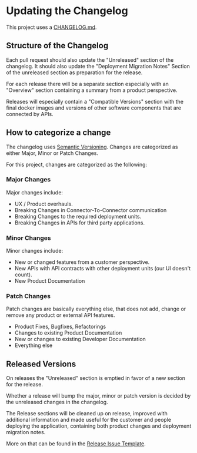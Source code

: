 Updating the Changelog
======================

This project uses a [CHANGELOG.md](../../CHANGELOG.md).

## Structure of the Changelog

Each pull request should also update the "Unreleased" section of the changelog.
It should also update the "Deployment Migration Notes" Section of the unreleased section as preparation for the release.

For each release there will be a separate section especially with an "Overview" section containing a summary
from a product perspective.

Releases will especially contain a "Compatible Versions" section with the final docker
images and versions of other software components that are connected by APIs.

## How to categorize a change

The changelog uses [Semantic Versioning](https://semver.org/spec/v2.0.0.html).
Changes are categorized as either Major, Minor or Patch Changes.

For this project, changes are categorized as the following:

### Major Changes

Major changes include:

- UX / Product overhauls.
- Breaking Changes in Connector-To-Connector communication
- Breaking Changes to the required deployment units.
- Breaking Changes in APIs for third party applications.

### Minor Changes

Minor changes include:

- New or changed features from a customer perspective.
- New APIs with API contracts with other deployment units (our UI doesn't count).
- New Product Documentation

### Patch Changes

Patch changes are basically everything else, that does not add, change or remove any product or external API features.

- Product Fixes, Bugfixes, Refactorings
- Changes to existing Product Documentation
- New or changes to existing Developer Documentation
- Everything else

## Released Versions

On releases the "Unreleased" section is emptied in favor of a new section for the release.

Whether a release will bump the major, minor or patch version is decided by the unreleased changes in the changelog.

The Release sections will be cleaned up on release, improved with additional information and made
useful for the customer and people deploying the application, containing both product changes and
deployment migration notes.

More on that can be found in the [Release Issue Template](../../.github/ISSUE_TEMPLATE/release.md).
